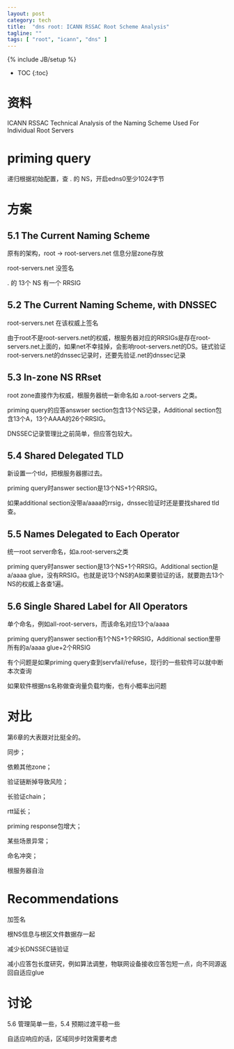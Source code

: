 ```yaml
---
layout: post
category: tech
title:  "dns root: ICANN RSSAC Root Scheme Analysis"
tagline: ""
tags: [ "root", "icann", "dns" ] 
---
```

{% include JB/setup %}

* TOC
{:toc}

# 资料

ICANN RSSAC Technical Analysis of the Naming Scheme Used For Individual Root Servers

# priming query

递归根据初始配置，查 . 的 NS，开启edns0至少1024字节

# 方案

## 5.1 The Current Naming Scheme 

原有的架构，root -> root-servers.net 信息分层zone存放

root-servers.net 没签名

. 的 13个 NS 有一个 RRSIG

## 5.2 The Current Naming Scheme, with DNSSEC 

root-servers.net 在该权威上签名

由于root不是root-servers.net的权威，根服务器对应的RRSIGs是存在root-servers.net上面的，如果net不幸挂掉，会影响root-servers.net的DS。链式验证root-servers.net的dnssec记录时，还要先验证.net的dnssec记录

## 5.3 In-zone NS RRset 

root zone直接作为权威，根服务器统一新命名如 a.root-servers 之类。

priming query的应答answser section包含13个NS记录，Additional section包含13个A，13个AAAA的26个RRSIG。

DNSSEC记录管理比之前简单，但应答包较大。

## 5.4  Shared Delegated TLD

新设置一个tld，把根服务器挪过去。

priming query时answer section是13个NS+1个RRSIG。

如果additional section没带a/aaaa的rrsig，dnssec验证时还是要找shared tld查。

## 5.5 Names Delegated to Each Operator

统一root server命名，如a.root-servers之类

priming query时answer section是13个NS+1个RRSIG。Additional section是 a/aaaa glue，没有RRSIG。也就是说13个NS的A如果要验证的话，就要跑去13个NS的权威上各查1遍。

## 5.6 Single Shared Label for All Operators

单个命名，例如all-root-servers，而该命名对应13个a/aaaa

priming query的answer section有1个NS+1个RRSIG，Additional section里带所有的a/aaaa glue+2个RRSIG

有个问题是如果priming query查到servfail/refuse，现行的一些软件可以就中断本次查询

如果软件根据ns名称做查询量负载均衡，也有小概率出问题

# 对比

第6章的大表跟对比挺全的。

同步；

依赖其他zone；

验证链断掉导致风险；

长验证chain；

rtt延长；

priming response包增大；

某些场景异常；

命名冲突；

根服务器自治

# Recommendations

加签名

根NS信息与根区文件数据存一起

减少长DNSSEC链验证

减小应答包长度研究，例如算法调整，物联网设备接收应答包短一点，向不同源返回自适应glue

# 讨论

5.6 管理简单一些，5.4 预期过渡平稳一些

自适应响应的话，区域同步时效需要考虑

